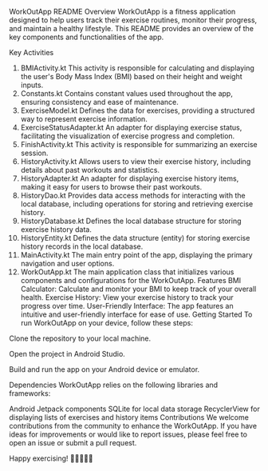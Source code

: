 WorkOutApp README
Overview
WorkOutApp is a fitness application designed to help users track their exercise routines, monitor their progress, and maintain a healthy lifestyle. This README provides an overview of the key components and functionalities of the app.

Key Activities
1. BMIActivity.kt
This activity is responsible for calculating and displaying the user's Body Mass Index (BMI) based on their height and weight inputs.
2. Constants.kt
Contains constant values used throughout the app, ensuring consistency and ease of maintenance.
4. ExerciseModel.kt
Defines the data  for exercises, providing a structured way to represent exercise information.
5. ExerciseStatusAdapter.kt
An adapter for displaying exercise status, facilitating the visualization of exercise progress and completion.
6. FinishActivity.kt
This activity is responsible for summarizing an exercise session.
7. HistoryActivity.kt
Allows users to view their exercise history, including details about past workouts and statistics.
8. HistoryAdapter.kt
An adapter for displaying exercise history items, making it easy for users to browse their past workouts.
9. HistoryDao.kt
Provides data access methods for interacting with the local database, including operations for storing and retrieving exercise history.
10. HistoryDatabase.kt
Defines the local database structure for storing exercise history data.
11. HistoryEntity.kt
Defines the data structure (entity) for storing exercise history records in the local database.
12. MainActivity.kt
The main entry point of the app, displaying the primary navigation and user options.
13. WorkOutApp.kt
The main application class that initializes various components and configurations for the WorkOutApp.
Features
BMI Calculator: Calculate and monitor your BMI to keep track of your overall health.
Exercise History: View your exercise history to track your progress over time.
User-Friendly Interface: The app features an intuitive and user-friendly interface for ease of use.
Getting Started
To run WorkOutApp on your device, follow these steps:

Clone the repository to your local machine.

Open the project in Android Studio.

Build and run the app on your Android device or emulator.

Dependencies
WorkOutApp relies on the following libraries and frameworks:

Android Jetpack components
SQLite for local data storage
RecyclerView for displaying lists of exercises and history items
Contributions
We welcome contributions from the community to enhance the WorkOutApp. If you have ideas for improvements or would like to report issues, please feel free to open an issue or submit a pull request.


Happy exercising! 💪🏋️‍♀️🏃‍♂️
